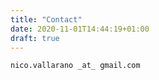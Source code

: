 ```yaml
---
title: "Contact"
date: 2020-11-01T14:44:19+01:00
draft: true
---
```


    nico.vallarano _at_ gmail.com
